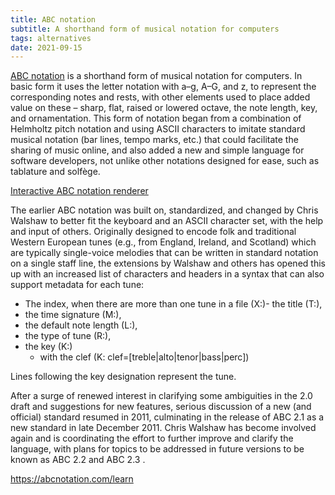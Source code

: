 ```yaml
---
title: ABC notation
subtitle: A shorthand form of musical notation for computers
tags: alternatives
date: 2021-09-15
---
```


[ABC notation](https://abcnotation.com/wiki/abc:standard:v2.1) is a shorthand form of musical notation for computers. In basic form it uses the letter notation with a–g, A–G, and z, to represent the corresponding notes and rests, with other elements used to place added value on these – sharp, flat, raised or lowered octave, the note length, key, and ornamentation. This form of notation began from a combination of Helmholtz pitch notation and using ASCII characters to imitate standard musical notation (bar lines, tempo marks, etc.) that could facilitate the sharing of music online, and also added a new and simple language for software developers, not unlike other notations designed for ease, such as tablature and solfège.

[Interactive ABC notation renderer](/practice/experiment/abc.md)

The earlier ABC notation was built on, standardized, and changed by Chris Walshaw to better fit the keyboard and an ASCII character set, with the help and input of others. Originally designed to encode folk and traditional Western European tunes (e.g., from England, Ireland, and Scotland) which are typically single-voice melodies that can be written in standard notation on a single staff line, the extensions by Walshaw and others has opened this up with an increased list of characters and headers in a syntax that can also support metadata for each tune:
- The index, when there are more than one tune in a file (X:)- the title (T:), 
- the time signature (M:), 
- the default note length (L:), 
- the type of tune (R:),
- the key (K:)
  - with the clef (K: clef=[treble|alto|tenor|bass|perc])

Lines following the key designation represent the tune. 

After a surge of renewed interest in clarifying some ambiguities in the 2.0 draft and suggestions for new features, serious discussion of a new (and official) standard resumed in 2011, culminating in the release of ABC 2.1 as a new standard in late December 2011. Chris Walshaw has become involved again and is coordinating the effort to further improve and clarify the language, with plans for topics to be addressed in future versions to be known as ABC 2.2 and ABC 2.3 . 

<youtube-embed video="H8hWKP5cEXE" />

https://abcnotation.com/learn